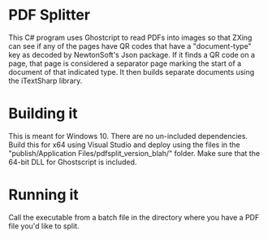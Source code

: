 # PDF Splitter
This C# program uses Ghostcript to read PDFs into images so that ZXing can see if any of the pages have QR codes that have a "document-type" key as decoded by NewtonSoft's Json package. If it finds a QR code on a page, that page is considered a separator page marking the start of a document of that indicated type. It then builds separate documents using the iTextSharp library.

# Building it
This is meant for Windows 10. There are no un-included dependencies. Build this for x64 using Visual Studio and deploy using the files in the "publish/Application Files/pdfsplit_version_blah/" folder. Make sure that the 64-bit DLL for Ghostscript is included.

# Running it
Call the executable from a batch file in the directory where you have a PDF file you'd like to split.
